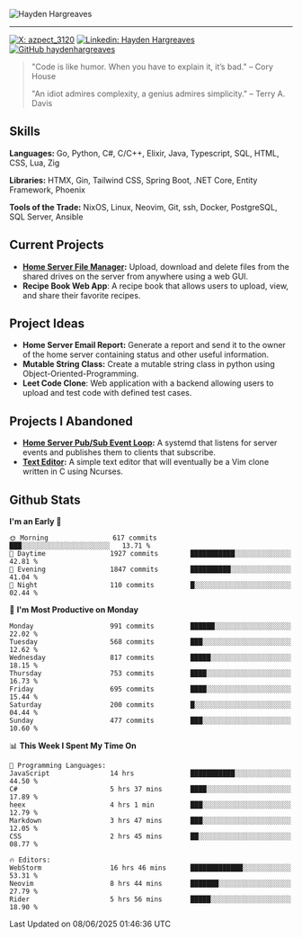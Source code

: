 ![Hayden Hargreaves](./assets/github-header-image.png)

<hr>

[![X: azpect_3120](https://img.shields.io/twitter/follow/azpect_3120?style=social)](https://x.com/azpect_3120)
[![Linkedin: Hayden Hargreaves](https://img.shields.io/badge/-Hayden%20Hargreaves-blue?style=flat-square&logo=Linkedin&logoColor=white&link=https://www.linkedin.com/in/hayden-hargreaves-37b2802a4/)](https://www.linkedin.com/in/hayden-hargreaves-37b2802a4/)
[![GitHub haydenhargreaves](https://img.shields.io/github/followers/haydenhargreaves?label=follow&style=social)](https://github.com/haydenhargreaves)

> "Code is like humor. When you have to explain it, it’s bad." – Cory House
> 
> "An idiot admires complexity, a genius admires simplicity." – Terry A. Davis

## Skills
**Languages:** Go, Python, C#, C/C++, Elixir, Java, Typescript, SQL, HTML, CSS, Lua, Zig

**Libraries:** HTMX, Gin, Tailwind CSS, Spring Boot, .NET Core, Entity Framework, Phoenix

**Tools of the Trade:** NixOS, Linux, Neovim, Git, ssh, Docker, PostgreSQL, SQL Server, Ansible


## Current Projects 
- **[Home Server File Manager](https://github.com/haydenhargreaves/ServerFileManager):** Upload, download and delete files from the shared drives on the server from anywhere using a web GUI.
- **Recipe Book Web App**: A recipe book that allows users to upload, view, and share their favorite recipes.


## Project Ideas
- **Home Server Email Report:** Generate a report and send it to the owner of the home server containing status and other useful information.
- **Mutable String Class:** Create a mutable string class in python using Object-Oriented-Programming.
- **Leet Code Clone**: Web application with a backend allowing users to upload and test code with defined test cases.

## Projects I Abandoned 
- **[Home Server Pub/Sub Event Loop](https://github.com/haydenhargreaves/TCPNotificationManager):** A systemd that listens for server events and publishes them to clients that subscribe.
- **[Text Editor](https://github.com/haydenhargreaves/TextEditor):** A simple text editor that will eventually be a Vim clone written in C using Ncurses.



## Github Stats

<!--START_SECTION:waka-->
**I'm an Early 🐤** 

```text
🌞 Morning                617 commits         ███░░░░░░░░░░░░░░░░░░░░░░   13.71 % 
🌆 Daytime                1927 commits        ███████████░░░░░░░░░░░░░░   42.81 % 
🌃 Evening                1847 commits        ██████████░░░░░░░░░░░░░░░   41.04 % 
🌙 Night                  110 commits         █░░░░░░░░░░░░░░░░░░░░░░░░   02.44 % 
```
📅 **I'm Most Productive on Monday** 

```text
Monday                   991 commits         ██████░░░░░░░░░░░░░░░░░░░   22.02 % 
Tuesday                  568 commits         ███░░░░░░░░░░░░░░░░░░░░░░   12.62 % 
Wednesday                817 commits         █████░░░░░░░░░░░░░░░░░░░░   18.15 % 
Thursday                 753 commits         ████░░░░░░░░░░░░░░░░░░░░░   16.73 % 
Friday                   695 commits         ████░░░░░░░░░░░░░░░░░░░░░   15.44 % 
Saturday                 200 commits         █░░░░░░░░░░░░░░░░░░░░░░░░   04.44 % 
Sunday                   477 commits         ███░░░░░░░░░░░░░░░░░░░░░░   10.60 % 
```


📊 **This Week I Spent My Time On** 

```text
💬 Programming Languages: 
JavaScript               14 hrs              ███████████░░░░░░░░░░░░░░   44.50 % 
C#                       5 hrs 37 mins       ████░░░░░░░░░░░░░░░░░░░░░   17.89 % 
heex                     4 hrs 1 min         ███░░░░░░░░░░░░░░░░░░░░░░   12.79 % 
Markdown                 3 hrs 47 mins       ███░░░░░░░░░░░░░░░░░░░░░░   12.05 % 
CSS                      2 hrs 45 mins       ██░░░░░░░░░░░░░░░░░░░░░░░   08.77 % 

🔥 Editors: 
WebStorm                 16 hrs 46 mins      █████████████░░░░░░░░░░░░   53.31 % 
Neovim                   8 hrs 44 mins       ███████░░░░░░░░░░░░░░░░░░   27.79 % 
Rider                    5 hrs 56 mins       █████░░░░░░░░░░░░░░░░░░░░   18.90 % 
```


 Last Updated on 08/06/2025 01:46:36 UTC
<!--END_SECTION:waka-->
